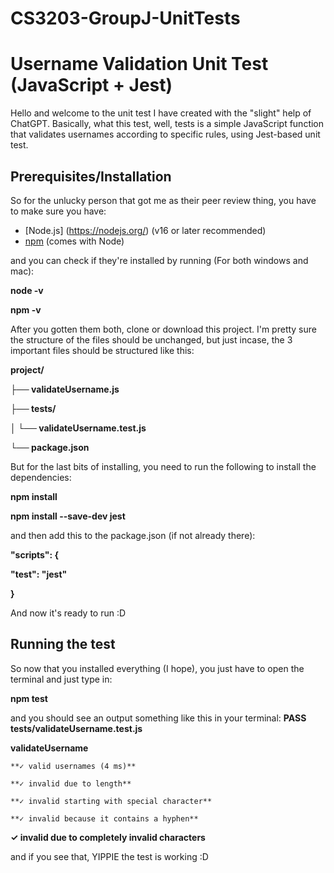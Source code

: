 # CS3203-GroupJ-UnitTests

# Username Validation Unit Test (JavaScript + Jest)
Hello and welcome to the unit test I have created with the "slight" help of ChatGPT. Basically, what this test, well, tests is a simple JavaScript function that validates usernames according to specific rules, using Jest-based unit test. 

## Prerequisites/Installation
So for the unlucky person that got me as their peer review thing, you have to make sure you have:

- [Node.js] (https://nodejs.org/) (v16 or later recommended)
- [npm](https://www.npmjs.com/) (comes with Node)

and you can check if they're installed by running (For both windows and mac):

**node -v**

**npm -v**

After you gotten them both, clone or download this project. I'm pretty sure the structure of the files should be unchanged, but just incase, the 3 important files should be structured like this:

**project/**

**├── validateUsername.js**

**├── tests/**

**│     └── validateUsername.test.js**

**└── package.json**

But for the last bits of installing, you need to run the following to install the dependencies:

**npm install**

**npm install --save-dev jest**

and then add this to the package.json (if not already there):

**"scripts": {**

  **"test": "jest"**

**}**

And now it's ready to run :D

## Running the test
So now that you installed everything (I hope), you just have to open the terminal and just type in:

**npm test**

and you should see an output something like this in your terminal:
 **PASS  tests/validateUsername.test.js**

  **validateUsername**

    **✓ valid usernames (4 ms)**

    **✓ invalid due to length**

    **✓ invalid starting with special character**

    **✓ invalid because it contains a hyphen**
    
   **✓ invalid due to completely invalid characters**

and if you see that, YIPPIE the test is working :D
